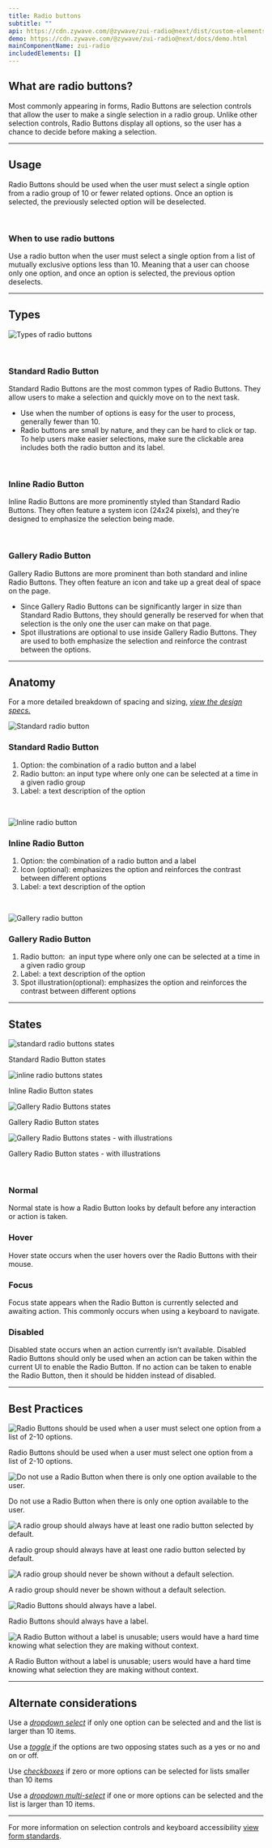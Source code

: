 ```yaml
---
title: Radio buttons
subtitle: ""
api: https://cdn.zywave.com/@zywave/zui-radio@next/dist/custom-elements.json
demo: https://cdn.zywave.com/@zywave/zui-radio@next/docs/demo.html
mainComponentName: zui-radio
includedElements: []
---
```

## What are radio buttons?

Most commonly appearing in forms, Radio Buttons are selection controls that allow the user to make a single selection in a radio group. Unlike other selection controls, Radio Buttons display all options, so the user has a chance to decide before making a selection.

<hr>

## Usage

Radio Buttons should be used when the user must select a single option from a radio group of 10 or fewer related options. Once an option is selected, the previously selected option will be deselected.

<br>

### When to use radio buttons

Use a radio button when the user must select a single option from a list of mutually exclusive options less than 10. Meaning that a user can choose only one option, and once an option is selected, the previous option deselects.

<hr>

## Types

![Types of radio buttons](/images/type.png)

<br>

### Standard Radio Button

Standard Radio Buttons are the most common types of Radio Buttons. They allow users to make a selection and quickly move on to the next task.

* Use when the number of options is easy for the user to process, generally fewer than 10.
* Radio buttons are small by nature, and they can be hard to click or tap. To help users make easier selections, make sure the clickable area includes both the radio button and its label.

<br>

### Inline Radio Button

Inline Radio Buttons are more prominently styled than Standard Radio Buttons. They often feature a system icon (24x24 pixels), and they’re designed to emphasize the selection being made.

<br>

### Gallery Radio Button

Gallery Radio Buttons are more prominent than both standard and inline Radio Buttons. They often feature an icon and take up a great deal of space on the page.

* Since Gallery Radio Buttons can be significantly larger in size than Standard Radio Buttons, they should generally be reserved for when that selection is the only one the user can make on that page.
* Spot illustrations are optional to use inside Gallery Radio Buttons. They are used to both emphasize the selection and reinforce the contrast between the options.

<hr>

## Anatomy

For a more detailed breakdown of spacing and sizing, *[view the design specs.](https://xd.adobe.com/view/8eb4bcb4-1a69-4f34-ad25-b9171d366435-dbe7/grid)*

![Standard radio button](/images/standardradio.png)

### Standard Radio Button

1. Option: the combination of a radio button and a label
2. Radio button: an input type where only one can be selected at a time in a given radio group
3. Label: a text description of the option

<br>

![Inline radio button](/images/inlineradio.png)

### Inline Radio Button

1. Option: the combination of a radio button and a label
2. Icon (optional): emphasizes the option and reinforces the contrast between different options
3. Label: a text description of the option

<br>

![Gallery radio button](/images/anatomy-gallery.png)

### Gallery Radio Button

1. Radio button:  an input type where only one can be selected at a time in a given radio group
2. Label: a text description of the option
3. Spot illustration(optional): emphasizes the option and reinforces the contrast between different options

<hr>

## States

![standard radio buttons states](/images/radio_states_standard.png)

Standard Radio Button states

![inline radio buttons states](/images/inlineradio_states.png)

Inline Radio Button states

![Gallery Radio Buttons states](/images/galleryradio_states-–-no-illustrations.png)

Gallery Radio Button states

![Gallery Radio Buttons states - with illustrations](/images/galleryradio_states.png)

Gallery Radio Button states - with illustrations

<br>

### Normal

Normal state is how a Radio Button looks by default before any interaction or action is taken.

### Hover

Hover state occurs when the user hovers over the Radio Buttons with their mouse.

### Focus

Focus state appears when the Radio Button is currently selected and awaiting action. This commonly occurs when using a keyboard to navigate.

### Disabled

Disabled state occurs when an action currently isn’t available. Disabled Radio Buttons should only be used when an action can be taken within the current UI to enable the Radio Button. If no action can be taken to enable the Radio Button, then it should be hidden instead of disabled.

<hr>

## Best Practices

<docs-grid columns="2">

<div>

![Radio Buttons should be used when a user must select one option from a list of 2-10 options.](/images/components/radio-buttons/Assets_02-20/radiogroup_do_outline.svg)

<docs-do>  
Radio Buttons should be used when a user must select one option from a list of 2-10 options.

</docs-do>

</div>

<div>

![Do not use a Radio Button when there is only one option available to the user.](/images/components/radio-buttons/Assets_02-20/radiogroup_dont_outline.svg)

<docs-do-not>

Do not use a Radio Button when there is only one option available to the user.

</docs-do-not>

</div>

</docs-grid>

<Spacer size="small" />

<docs-grid columns="2">

<div>

![A radio group should always have at least one radio button selected by default.](/images/components/radio-buttons/Assets_02-20/radioselection_do_outline.svg)

<docs-do>  

A radio group should always have at least one radio button selected by default.

</docs-do>

</div>

<div>

![A radio group should never be shown without a default selection.](/images/components/radio-buttons/Assets_02-20/radioselection_dont_outline.svg)

<docs-do-not>

A radio group should never be shown without a default selection.

</docs-do-not>

</div>

</docs-grid>

<Spacer size="small" />

<docs-grid columns="2">

<div>

![Radio Buttons should always have a label.](/images/components/radio-buttons/Assets_02-20/radiolabel_do_outline.svg)

<docs-do>  

Radio Buttons should always have a label.

</docs-do>

</div>

<div>

![A Radio Button without a label is unusable; users would have a hard time knowing what selection they are making without context.](/images/components/radio-buttons/Assets_02-20/radiolabel_dont_outline.svg)

<docs-do-not>

A Radio Button without a label is unusable; users would have a hard time knowing what selection they are making without context.

</docs-do-not>

</div>

</docs-grid>

<Spacer size="small" />

<hr>

## Alternate considerations

Use a *[dropdown select](/design-system/components/dropdown-selects/)* if only one option can be selected and and the list is larger than 10 items.

Use a [*toggle* ](/design-system/components/toggles/)if the options are two opposing states such as a yes or no and on or off. 

Use *[checkboxes](/design-system/components/checkboxes/)* if zero or more options can be selected for lists smaller than 10 items

Use a *[dropdown multi-select](/design-system/components/dropdown-multi-selects/)* if one or more options can be selected and the list is larger than 10 items.

<hr>

For more information on selection controls and keyboard accessibility [view form standards](/design-system/patterns/forms/).
